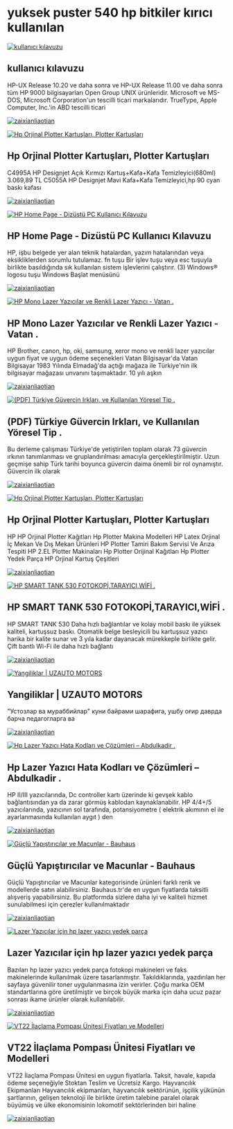 # yuksek puster 540 hp bitkiler kırıcı kullanılan
<a href="https://mnn.zoosnet.net/LR/Chatpre.aspx?id=MNN94995150&p=https://topgrinding.com/" target="_blank">![kullanıcı kılavuzu](https://github.com/technlg/images/blob/main/33.jpg)</a>
## kullanıcı kılavuzu
HP-UX Release 10.20 ve daha sonra ve HP-UX Release 11.00 ve daha sonra tüm HP 9000 bilgisayarları Open Group UNIX ürünleridir. Microsoft ve MS-DOS, Microsoft Corporation'un tescilli ticari markalarıdır. TrueType, Apple Computer, Inc.'in ABD tescilli ticari
<a href="https://mnn.zoosnet.net/LR/Chatpre.aspx?id=MNN94995150&p=https://topgrinding.com/" target="_blank"><img src="https://github.com/technlg/images/raw/main/chat11.jpg" alt="zaixianliaotian"/></a><a href="//whatsapp.shibangsoft.com/WhatsApp.php" ><img src="https://github.com/technlg/images/raw/main/chat11.png" alt=""></a>
<a href="https://mnn.zoosnet.net/LR/Chatpre.aspx?id=MNN94995150&p=https://topgrinding.com/" target="_blank">![Hp Orjinal Plotter Kartuşları, Plotter Kartuşları](https://github.com/technlg/images/blob/main/3.jpg)</a>
## Hp Orjinal Plotter Kartuşları, Plotter Kartuşları
C4995A HP Designjet Açık Kırmızı Kartuş+Kafa+Kafa Temizleyici(680ml) 3.069,89 TL C5055A HP Designjet Mavi Kafa+Kafa Temizleyici,hp 90 cyan baskı kafası
<a href="https://mnn.zoosnet.net/LR/Chatpre.aspx?id=MNN94995150&p=https://topgrinding.com/" target="_blank"><img src="https://github.com/technlg/images/raw/main/chat11.jpg" alt="zaixianliaotian"/></a><a href="//whatsapp.shibangsoft.com/WhatsApp.php" ><img src="https://github.com/technlg/images/raw/main/chat11.png" alt=""></a>
<a href="https://mnn.zoosnet.net/LR/Chatpre.aspx?id=MNN94995150&p=https://topgrinding.com/" target="_blank">![HP Home Page - Dizüstü PC Kullanıcı Kılavuzu](https://github.com/technlg/images/blob/main/29.jpg)</a>
## HP Home Page - Dizüstü PC Kullanıcı Kılavuzu
HP, işbu belgede yer alan teknik hatalardan, yazım hatalarından veya eksikliklerden sorumlu tutulamaz.  fn tuşu Bir işlev tuşu veya esc tuşuyla birlikte basıldığında sık kullanılan sistem işlevlerini çalıştırır. (3) Windows® logosu tuşu Windows Başlat menüsünü 
<a href="https://mnn.zoosnet.net/LR/Chatpre.aspx?id=MNN94995150&p=https://topgrinding.com/" target="_blank"><img src="https://github.com/technlg/images/raw/main/chat11.jpg" alt="zaixianliaotian"/></a><a href="//whatsapp.shibangsoft.com/WhatsApp.php" ><img src="https://github.com/technlg/images/raw/main/chat11.png" alt=""></a>
<a href="https://mnn.zoosnet.net/LR/Chatpre.aspx?id=MNN94995150&p=https://topgrinding.com/" target="_blank">![HP Mono Lazer Yazıcılar ve Renkli Lazer Yazıcı - Vatan .](https://github.com/technlg/images/blob/main/11.jpg)</a>
## HP Mono Lazer Yazıcılar ve Renkli Lazer Yazıcı - Vatan .
HP Brother, canon, hp, oki, samsung, xeror mono ve renkli lazer yazıcılar uygun fiyat ve uygun ödeme seçenekleri Vatan Bilgisayar'da Vatan Bilgisayar 1983 Yılında Elmadağ'da açtığı mağaza ile Türkiye'nin ilk bilgisayar mağazası unvanını taşımaktadır. 10 yılı aşkın 
<a href="https://mnn.zoosnet.net/LR/Chatpre.aspx?id=MNN94995150&p=https://topgrinding.com/" target="_blank"><img src="https://github.com/technlg/images/raw/main/chat11.jpg" alt="zaixianliaotian"/></a><a href="//whatsapp.shibangsoft.com/WhatsApp.php" ><img src="https://github.com/technlg/images/raw/main/chat11.png" alt=""></a>
<a href="https://mnn.zoosnet.net/LR/Chatpre.aspx?id=MNN94995150&p=https://topgrinding.com/" target="_blank">![(PDF) Türkiye Güvercin Irkları, ve Kullanılan Yöresel Tip .](https://github.com/technlg/images/blob/main/66.jpg)</a>
## (PDF) Türkiye Güvercin Irkları, ve Kullanılan Yöresel Tip .
Bu derleme çalışması Türkiye'de yetiştirilen toplam olarak 73 güvercin ırkının tanımlanması ve gruplandırılması amacıyla gerçekleştirilmiştir. Uzun geçmişe sahip Türk tarihi boyunca güvercin daima önemli bir rol oynamıştır. Güvercin ilk olarak
<a href="https://mnn.zoosnet.net/LR/Chatpre.aspx?id=MNN94995150&p=https://topgrinding.com/" target="_blank"><img src="https://github.com/technlg/images/raw/main/chat11.jpg" alt="zaixianliaotian"/></a><a href="//whatsapp.shibangsoft.com/WhatsApp.php" ><img src="https://github.com/technlg/images/raw/main/chat11.png" alt=""></a>
<a href="https://mnn.zoosnet.net/LR/Chatpre.aspx?id=MNN94995150&p=https://topgrinding.com/" target="_blank">![Hp Orjinal Plotter Kartuşları, Plotter Kartuşları](https://github.com/technlg/images/blob/main/11.jpg)</a>
## Hp Orjinal Plotter Kartuşları, Plotter Kartuşları
HP HP Orjinal Plotter Kağıtları Hp Plotter Makina Modelleri HP Latex Orjinal İç Mekan Ve Dış Mekan Ürünleri HP Plotter Tamiri Bakım Servisi Ve Arıza Tespiti HP 2.EL Plotter Makinaları Hp Plotter Orijinal Kağıtları Hp Plotter Yedek Parça HP Orjinal Kartuş Çeşitleri
<a href="https://mnn.zoosnet.net/LR/Chatpre.aspx?id=MNN94995150&p=https://topgrinding.com/" target="_blank"><img src="https://github.com/technlg/images/raw/main/chat11.jpg" alt="zaixianliaotian"/></a><a href="//whatsapp.shibangsoft.com/WhatsApp.php" ><img src="https://github.com/technlg/images/raw/main/chat11.png" alt=""></a>
<a href="https://mnn.zoosnet.net/LR/Chatpre.aspx?id=MNN94995150&p=https://topgrinding.com/" target="_blank">![HP SMART TANK 530 FOTOKOPİ,TARAYICI,WİFİ .](https://github.com/technlg/images/blob/main/11.jpg)</a>
## HP SMART TANK 530 FOTOKOPİ,TARAYICI,WİFİ .
HP SMART TANK 530 Daha hızlı bağlantılar ve kolay mobil baskı ile yüksek kaliteli, kartuşsuz baskı. Otomatik belge besleyicili bu kartuşsuz yazıcı harika bir kalite sunar ve 3 yıla kadar dayanacak mürekkeple birlikte gelir. Çift bantlı Wi-Fi ile daha hızlı bağlantı 
<a href="https://mnn.zoosnet.net/LR/Chatpre.aspx?id=MNN94995150&p=https://topgrinding.com/" target="_blank"><img src="https://github.com/technlg/images/raw/main/chat11.jpg" alt="zaixianliaotian"/></a><a href="//whatsapp.shibangsoft.com/WhatsApp.php" ><img src="https://github.com/technlg/images/raw/main/chat11.png" alt=""></a>
<a href="https://mnn.zoosnet.net/LR/Chatpre.aspx?id=MNN94995150&p=https://topgrinding.com/" target="_blank">![Yangiliklar | UZAUTO MOTORS](https://github.com/technlg/images/blob/main/65.jpg)</a>
## Yangiliklar | UZAUTO MOTORS
"Устозлар ва мураббийлар" куни байрами шарафига, ушбу оғир даврда барча педагогларга ва 
<a href="https://mnn.zoosnet.net/LR/Chatpre.aspx?id=MNN94995150&p=https://topgrinding.com/" target="_blank"><img src="https://github.com/technlg/images/raw/main/chat11.jpg" alt="zaixianliaotian"/></a><a href="//whatsapp.shibangsoft.com/WhatsApp.php" ><img src="https://github.com/technlg/images/raw/main/chat11.png" alt=""></a>
<a href="https://mnn.zoosnet.net/LR/Chatpre.aspx?id=MNN94995150&p=https://topgrinding.com/" target="_blank">![Hp Lazer Yazıcı Hata Kodları ve Çözümleri – Abdulkadir .](https://github.com/technlg/images/blob/main/59.jpg)</a>
## Hp Lazer Yazıcı Hata Kodları ve Çözümleri – Abdulkadir .
HP II/III yazıcılarında, Dc controller kartı üzerinde ki gevşek kablo bağlantısından ya da zarar görmüş kablodan kaynaklanabilir. HP 4/4+/5 yazıcılarında, yazıcının sol tarafında, potansiyometre ( elektrik akımının el ile ayarlanmasında kullanılan aygıt ) den
<a href="https://mnn.zoosnet.net/LR/Chatpre.aspx?id=MNN94995150&p=https://topgrinding.com/" target="_blank"><img src="https://github.com/technlg/images/raw/main/chat11.jpg" alt="zaixianliaotian"/></a><a href="//whatsapp.shibangsoft.com/WhatsApp.php" ><img src="https://github.com/technlg/images/raw/main/chat11.png" alt=""></a>
<a href="https://mnn.zoosnet.net/LR/Chatpre.aspx?id=MNN94995150&p=https://topgrinding.com/" target="_blank">![Güçlü Yapıştırıcılar ve Macunlar - Bauhaus](https://github.com/technlg/images/blob/main/47.jpg)</a>
## Güçlü Yapıştırıcılar ve Macunlar - Bauhaus
Güçlü Yapıştırıcılar ve Macunlar kategorisinde ürünleri farklı renk ve modellerde satın alabilirsiniz. Bauhaus.tr'de en uygun fiyatlarda taksitli alışveriş yapabilirsiniz. Bu platformda sizlere daha iyi ve kaliteli hizmet sunulabilmesi için çerezler kullanılmaktadır 
<a href="https://mnn.zoosnet.net/LR/Chatpre.aspx?id=MNN94995150&p=https://topgrinding.com/" target="_blank"><img src="https://github.com/technlg/images/raw/main/chat11.jpg" alt="zaixianliaotian"/></a><a href="//whatsapp.shibangsoft.com/WhatsApp.php" ><img src="https://github.com/technlg/images/raw/main/chat11.png" alt=""></a>
<a href="https://mnn.zoosnet.net/LR/Chatpre.aspx?id=MNN94995150&p=https://topgrinding.com/" target="_blank">![Lazer Yazıcılar için hp lazer yazıcı yedek parça](https://github.com/technlg/images/blob/main/54.jpg)</a>
## Lazer Yazıcılar için hp lazer yazıcı yedek parça
Bazıları hp lazer yazıcı yedek parça fotokopi makineleri ve faks makinelerinde kullanılmak üzere tasarlanmıştır. Takıldıklarında, yazdırılan her sayfaya güvenilir toner uygulanmasına izin verirler. Çoğu marka OEM standartlarına göre üretilmiştir ve birçok büyük marka için daha ucuz pazar sonrası ikame ürünler olarak kullanılabilir.
<a href="https://mnn.zoosnet.net/LR/Chatpre.aspx?id=MNN94995150&p=https://topgrinding.com/" target="_blank"><img src="https://github.com/technlg/images/raw/main/chat11.jpg" alt="zaixianliaotian"/></a><a href="//whatsapp.shibangsoft.com/WhatsApp.php" ><img src="https://github.com/technlg/images/raw/main/chat11.png" alt=""></a>
<a href="https://mnn.zoosnet.net/LR/Chatpre.aspx?id=MNN94995150&p=https://topgrinding.com/" target="_blank">![VT22 İlaçlama Pompası Ünitesi Fiyatları ve Modelleri](https://github.com/technlg/images/blob/main/42.jpg)</a>
## VT22 İlaçlama Pompası Ünitesi Fiyatları ve Modelleri
VT22 İlaçlama Pompası Ünitesi en uygun fiyatlarla. Taksit, havale, kapıda ödeme seçeneğiyle Stoktan Teslim ve Ücretsiz Kargo. Hayvancılık Ekipmanları Hayvancılık ekipmanları, hayvancılık sektörünün, işçilik yükünün şartlarının, gelişen teknoloji ile birlikte üretim talebine paralel olarak büyümüş ve ülke ekonomisinin lokomotif sektörlerinden biri haline 
<a href="https://mnn.zoosnet.net/LR/Chatpre.aspx?id=MNN94995150&p=https://topgrinding.com/" target="_blank"><img src="https://github.com/technlg/images/raw/main/chat11.jpg" alt="zaixianliaotian"/></a><a href="//whatsapp.shibangsoft.com/WhatsApp.php" ><img src="https://github.com/technlg/images/raw/main/chat11.png" alt=""></a>
